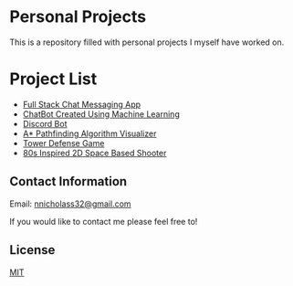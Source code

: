 # Personal Projects

This is a repository filled with personal projects I myself have worked on.

# Project List
- [Full Stack Chat Messaging App](https://github.com/NicholasAli1/Chat-Message-App)
- [ChatBot Created Using Machine Learning](https://github.com/NicholasAli1/ChatBot)
- [Discord Bot](https://github.com/NicholasAli1/DiscordBot)
- [A* Pathfinding Algorithm Visualizer](https://github.com/NicholasAli1/AStarPathfindingVisualizer)
- [Tower Defense Game](https://github.com/NicholasAli1/TowerDefenseGame)
- [80s Inspired 2D Space Based Shooter](https://github.com/NicholasAli1/SpaceGame)

## Contact Information 
Email: nnicholass32@gmail.com


If you would like to contact me please feel free to!


## License
[MIT](https://choosealicense.com/licenses/mit/)
